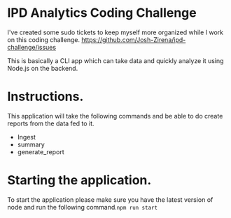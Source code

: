 # IPD Analytics Coding Challenge

I've created some sudo tickets to keep myself more organized while I work on this coding challenge.
https://github.com/Josh-Zirena/ipd-challenge/issues

This is basically a CLI app which can take data and quickly analyze it using Node.js on the backend.

# Instructions.

This application will take the following commands and be able to do create reports from the data fed to it.

- Ingest <filename>
- summary <category name> <year> <month>
- generate_report <filename>

# Starting the application.

To start the application please make sure you have the latest version of node and run the following command.`npm run start`
